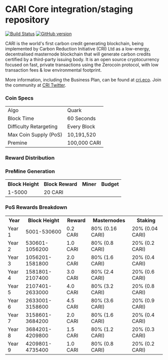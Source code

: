 CARI Core integration/staging repository
=====================================

[![Build Status](https://travis-ci.org/CARI-Project/CARI.svg?branch=master)](https://travis-ci.org/CARI-Project/CARI) [![GitHub version](https://badge.fury.io/gh/CARI-Project%2FCARI.svg)](https://badge.fury.io/gh/CARI-Project%2FCARI)

CARI is the world's first carbon credit generating blockchain, being implemented by Carbon Reduction Initiative (CRI) Ltd as a low-energy, decentralised masternode blockchain that will generate carbon credits certified by a third-party issuing body. It is an open source cryptocurrency focused on fast, private transactions using the Zerocoin protocol, with low transaction fees & low environmental footprint.

More information, including the Business Plan, can be found at [cri.eco](http://www.cri.eco). Join the community at [CRI Twitter](https://twitter.com/CRILtdUK).

### Coin Specs
<table>
<tr><td>Algo</td><td>Quark</td></tr>
<tr><td>Block Time</td><td>60 Seconds</td></tr>
<tr><td>Difficulty Retargeting</td><td>Every Block</td></tr>
<tr><td>Max Coin Supply (PoS)</td><td>10,191,520</td></tr>
<tr><td>Premine</td><td>100,000 CARI</td></tr>
</table>

### Reward Distribution

### PreMine Generation

<table>
<th>Block Height</th><th>Block Reward</th><th>Miner</th><th>Budget</th>
<tr><td>1-5000</td><td>20 CARI</td></tr>
</table>

### PoS Rewards Breakdown

<table>
<th>Year</th><th>Block Height</th><th>Reward</th><th>Masternodes</th><th>Staking</th>
<tr><td>Year 1</td><td>5001-530600</td><td>0.2 CARI</td><td>80% (0.16 CARI)</td><td>20% (0.04 CARI)</td></tr>
<tr><td>Year 2</td><td>530601-1056200</td><td>1.0 CARI</td><td>80% (0.8 CARI)</td><td>20% (0.2 CARI)</td></tr>
<tr><td>Year 3</td><td>1056201-1581800</td><td>2.0 CARI</td><td>80% (1.6 CARI)</td><td>20% (0.4 CARI)</td></tr>
<tr><td>Year 4</td><td>1581801-2107400</td><td>3.0 CARI</td><td>80% (2.4 CARI)</td><td>20% (0.6 CARI)</td></tr>
<tr><td>Year 5</td><td>2107401-2633000</td><td>4.0 CARI</td><td>80% (3.2 CARI)</td><td>20% (0.8 CARI)</td></tr>
<tr><td>Year 6</td><td>2633001-3158600</td><td>4.5 CARI</td><td>80% (3.6 CARI)</td><td>20% (0.9 CARI)</td></tr>
<tr><td>Year 7</td><td>3158601-3684200</td><td>2.0 CARI</td><td>80% (1.6 CARI)</td><td>20% (0.4 CARI)</td></tr>
<tr><td>Year 8</td><td>3684201-4209800</td><td>1.5 CARI</td><td>80% (1.2 CARI)</td><td>20% (0.3 CARI)</td></tr>
<tr><td>Year 9</td><td>4209801-4735400</td><td>1.0 CARI</td><td>80% (0.8 CARI)</td><td>20% (0.2 CARI)</td></tr>
</table>
